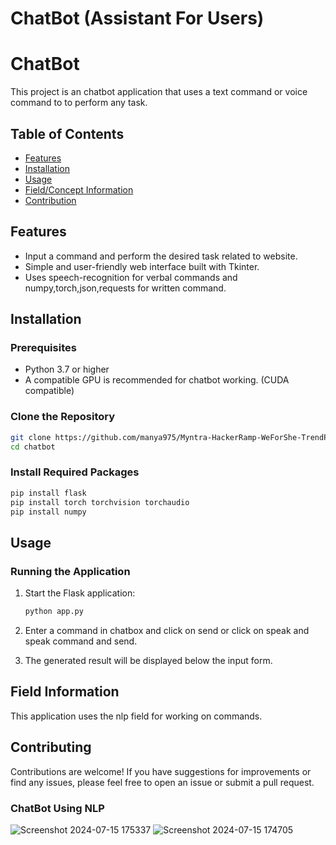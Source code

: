# ChatBot (Assistant For Users)

# ChatBot 

This project is an chatbot application that uses a text command or voice command to to perform any task.

## Table of Contents

- [Features](#features)
- [Installation](#installation)
- [Usage](#usage)
- [Field/Concept Information](#field-information)
- [Contribution](#contribute)

## Features

- Input a command and perform the desired task related to website.
- Simple and user-friendly web interface built with Tkinter.
- Uses speech-recognition for verbal commands and numpy,torch,json,requests for written command.

## Installation

### Prerequisites

- Python 3.7 or higher
- A compatible GPU is recommended for chatbot working. (CUDA compatible)

### Clone the Repository

```bash
git clone https://github.com/manya975/Myntra-HackerRamp-WeForShe-TrendPioneers-.git
cd chatbot
```

### Install Required Packages

```bash
pip install flask
pip install torch torchvision torchaudio 
pip install numpy
```

## Usage

### Running the Application

1. Start the Flask application:

   ```bash
   python app.py
   ```

2. Enter a command in chatbox and click on send or click on speak and speak command and send.

4. The generated result will be displayed below the input form.

## Field Information

This application uses the nlp field for working on commands.

## Contributing

Contributions are welcome! If you have suggestions for improvements or find any issues, please feel free to open an issue or submit a pull request.



### ChatBot Using NLP

![Screenshot 2024-07-15 175337](https://github.com/user-attachments/assets/4db3d09a-3fd0-4dca-b9f4-ae0ae5c8387d)
![Screenshot 2024-07-15 174705](https://github.com/user-attachments/assets/4cf62f23-095d-4941-947a-9b440efd0f9f)



